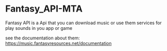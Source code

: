 # Fantasy_API-MTA
Fantasy API is a Api that you can download music or use them services for play sounds in you app or game

see the documentation about them: https://music.fantasyresources.net/documentation
